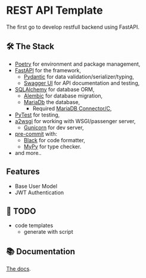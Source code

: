 # REST API Template

The first go to develop restfull backend using FastAPI.


## 🛠 The Stack
- [Poetry](https://python-poetry.org/) for environment and package management,
- [FastAPI](https://fastapi.tiangolo.com/) for the framework,
    - [Pydantic](https://pydantic-docs.helpmanual.io/) for data validation/serializer/typing,
    - [Swagger UI](https://github.com/swagger-api/swagger-ui) for API documentation and testing,
- [SQLAlchemy](https://docs.sqlalchemy.org/) for database ORM,
    - [Alembic](https://alembic.sqlalchemy.org/) for database migration,
    - [MariaDb](https://mariadb.com/) the database,
        - Required [MariaDB Connector/C](https://mariadb.com/docs/skysql/connect/programming-languages/c/install/),
- [PyTest](https://docs.pytest.org/) for testing,
- [a2wsgi](https://github.com/abersheeran/a2wsgi) for working with WSGI/passenger server,
    - [Gunicorn](https://gunicorn.org/) for dev server,
- [pre-commit](https://pre-commit.com/) with:
    - [Black](https://black.readthedocs.io/) for code formatter,
    - [MyPy](https://mypy.readthedocs.io/) for type checker.
- and more..


## Features
- Base User Model
- JWT Authentication


## 📝 TODO
- code templates
    - generate with script


## 📚 Documentation

[The docs](./DOCS.md).
